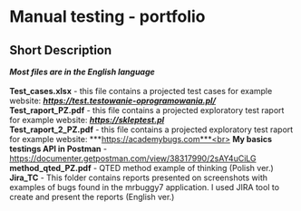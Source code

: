 # Manual testing - portfolio
## Short Description
***Most files are in the English language***</br></br>
**Test_cases.xlsx** - this file contains a projected test cases for example website: ***https://test.testowanie-oprogramowania.pl/***
<br> 
**Test_raport_PZ.pdf** - this file contains a projected exploratory test raport for example website: ***https://skleptest.pl***
<br>
**Test_raport_2_PZ.pdf** - this file contains a projected exploratory test raport for example website: ***https://academybugs.com***<br>
**My basics testings API in Postman** - https://documenter.getpostman.com/view/38317990/2sAY4uCiLG 
**method_qted_PZ.pdf** - QTED method example of thinking (Polish ver.) <br>
**Jira_TC** - This folder contains reports presented on screenshots with examples of bugs found in the mrbuggy7 application. I used JIRA tool to create and present the reports (English ver.)
